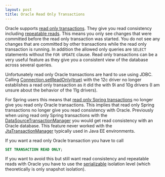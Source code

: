 ```yaml
---
layout: post
title: Oracle Read Only Transactions
---
```


Oracle supports [read only transactions](https://docs.oracle.com/database/121/SQLRF/statements_10005.htm#SQLRF55418). They give you read consistency including <a href="https://en.wikipedia.org/wiki/Isolation_(database_systems)#Repeatable_reads">repeatable reads</a>. This means you only see changes that were committed before the read only transaction was started. You do not see any changes that are committed by other transactions while the read only transaction is running. In addition the allowed only queries are `SELECT` statements without the `FOR UPDATE` clause. Read only transactions can be a very useful feature as they give you a consistent view of the database across several queries.

Unfortunately read only Oracle transactions are hard to use using JDBC. Calling [Connection.setReadOnly(true)](https://docs.oracle.com/javase/8/docs/api/java/sql/Connection.html#setReadOnly-boolean-) with the 12c driver no longer establishes a read only transaction as it did the with 9i and 10g drivers (I am unsure about the behavior of the 11g drivers).

For Spring users this means that [read only Spring transactions](http://docs.spring.io/spring-framework/docs/current/javadoc-api/org/springframework/transaction/annotation/Transactional.html#readOnly--) no longer give you read only Oracle transactions. This implies that read only Spring transactions no longer give you read consistency with Oracle. Previously when using read only Spring transactions with the [DataSourceTransactionManager](http://docs.spring.io/spring/docs/current/javadoc-api/org/springframework/jdbc/datasource/DataSourceTransactionManager.html) you would get read consistency with an Oracle database. This feature never worked with the [JtaTransactionManager](http://docs.spring.io/spring/docs/current/javadoc-api/org/springframework/transaction/jta/JtaTransactionManager.html) typically used in Java EE environments.

If you want a read only Oracle transaction you have to call

```sql
SET TRANSACTION READ ONLY;
```

If you want to avoid this but still want read consistency and repeatable reads with Oracle you have to use the <a href="https://en.wikipedia.org/wiki/Isolation_(database_systems)#Serializable">serializable</a> isolation level (which theoretically is only snapshot isolation).


